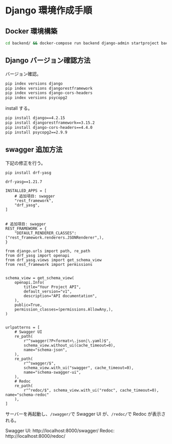 # Django 環境作成手順

## Docker 環境構築

```bash
cd backend/ && docker-compose run backend django-admin startproject backend . && docker-compose up -d
```

## Django バージョン確認方法

バージョン確認。

```bash
pip index versions django
pip index versions djangorestframework
pip index versions django-cors-headers
pip index versions psycopg2
```

install する。

```bash
pip install django==4.2.15
pip install djangorestframework==3.15.2
pip install django-cors-headers==4.4.0
pip install psycopg2==2.9.9
```

## swagger 追加方法

下記の修正を行う。

```bash
pip install drf-yasg
```

```txt: requirements.txt
drf-yasg==1.21.7
```

```python: settings.py
INSTALLED_APPS = [
    # 追加項目: swagger
    "rest_framework",
    "drf_yasg",
]


# 追加項目: swagger
REST_FRAMEWORK = {
    "DEFAULT_RENDERER_CLASSES": ("rest_framework.renderers.JSONRenderer",),
}
```

```python: urls.py
from django.urls import path, re_path
from drf_yasg import openapi
from drf_yasg.views import get_schema_view
from rest_framework import permissions


schema_view = get_schema_view(
    openapi.Info(
        title="Your Project API",
        default_version="v1",
        description="API documentation",
    ),
    public=True,
    permission_classes=(permissions.AllowAny,),
)


urlpatterns = [
    # Swagger UI
    re_path(
        r"^swagger(?P<format>\.json|\.yaml)$",
        schema_view.without_ui(cache_timeout=0),
        name="schema-json",
    ),
    re_path(
        r"^swagger/$",
        schema_view.with_ui("swagger", cache_timeout=0),
        name="schema-swagger-ui",
    ),
    # Redoc
    re_path(
        r"^redoc/$", schema_view.with_ui("redoc", cache_timeout=0), name="schema-redoc"
    ),
]
```

サーバーを再起動し、`/swagger/`で Swagger UI が、`/redoc/`で Redoc が表示される。

Swagger UI: http://localhost:8000/swagger/
Redoc: http://localhost:8000/redoc/
